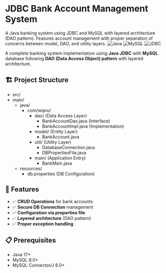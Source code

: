 # JDBC Bank Account Management System

A Java banking system using JDBC and MySQL with layered architecture (DAO pattern). Features account management with proper separation of concerns between model, DAO, and utility layers.
![Java](https://img.shields.io/badge/Java-17%2B-blue)
![MySQL](https://img.shields.io/badge/MySQL-8.0%2B-orange)
![JDBC](https://img.shields.io/badge/JDBC-4.2-green)

A complete banking system implementation using **Java JDBC** with **MySQL** database following **DAO (Data Access Object) pattern** with layered architecture.

## 🏗️ Project Structure

 - src/
  - main/
    - java/
      - com/wipro/
        - dao/ (Data Access Layer)
          - BankAccountDao.java (Interface)
          - BankAccountImpl.java (Implementation)
        - model/ (Entity Layer)
          - BankAccount.java
        - util/ (Utility Layer)
          - DatabaseConnection.java
          - DBPropertiesFile.java
        - main/ (Application Entry)
          - BankMain.java
    - resources/
      - db.properties (DB Configuration)

## 🚀 Features

- ✅ **CRUD Operations** for bank accounts
- ✅ **Secure DB Connection** management
- ✅ **Configuration via properties file**
- ✅ **Layered architecture** (DAO pattern)
- ✅ **Proper exception handling**

## 📋 Prerequisites

- Java 17+
- MySQL 8.0+
- MySQL Connector/J 8.0+
